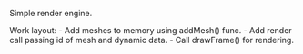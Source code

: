Simple render engine.

Work layout:
    - Add meshes to memory using addMesh() func.
    - Add render call passing id of mesh and dynamic data.
    - Call drawFrame() for rendering.
